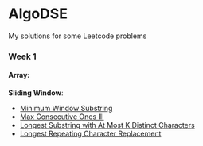 # AlgoDSE
My solutions for some Leetcode problems


### Week 1
#### Array:

**Sliding Window**:

* [Minimum Window Substring](https://leetcode.com/problems/minimum-window-substring/)
* [Max Consecutive Ones III](https://leetcode.com/problems/max-consecutive-ones-iii/)
* [Longest Substring with At Most K Distinct Characters](https://leetcode.com/problems/longest-substring-with-at-most-k-distinct-characters/)
* [Longest Repeating Character Replacement](https://leetcode.com/problems/longest-repeating-character-replacement/)
